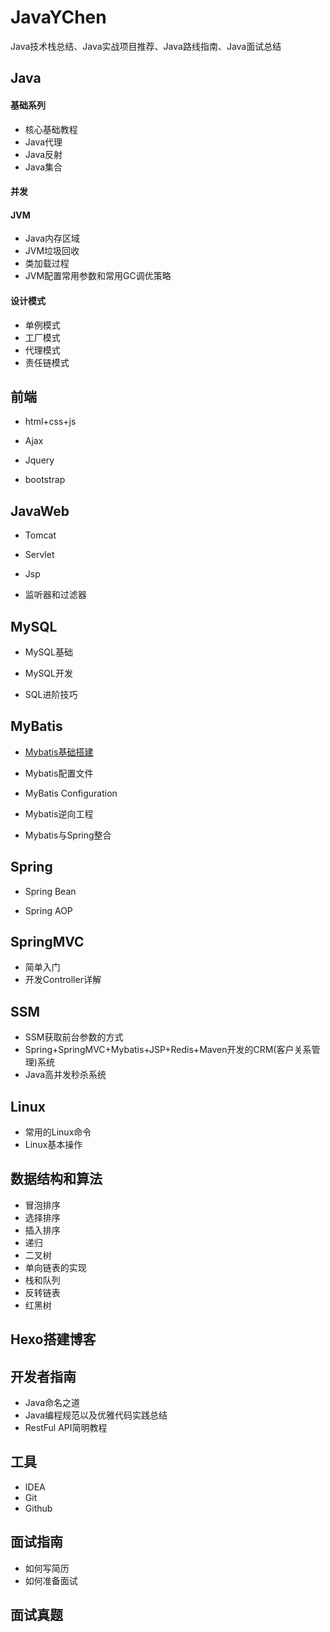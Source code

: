# JavaYChen
Java技术栈总结、Java实战项目推荐、Java路线指南、Java面试总结
## Java

#### 基础系列

- 核心基础教程
- Java代理
- Java反射
- Java集合

#### 并发

#### JVM

- Java内存区域
- JVM垃圾回收
- 类加载过程
- JVM配置常用参数和常用GC调优策略

#### 设计模式

- 单例模式
- 工厂模式
- 代理模式
- 责任链模式

## 前端

- html+css+js

- Ajax

- Jquery

- bootstrap

## JavaWeb

- Tomcat

- Servlet

- Jsp

- 监听器和过滤器

## MySQL

- MySQL基础

- MySQL开发

- SQL进阶技巧

## MyBatis

- [Mybatis基础搭建](https://github.com/ChenXiaoGe1988/JavaYChen/Mybatis/Mybatis入门.md)

- Mybatis配置文件

- MyBatis Configuration

- Mybatis逆向工程

- Mybatis与Spring整合

## Spring

- Spring Bean

- Spring AOP

## SpringMVC

- 简单入门
- 开发Controller详解

## SSM

- SSM获取前台参数的方式
- Spring+SpringMVC+Mybatis+JSP+Redis+Maven开发的CRM(客户关系管理)系统
- Java高并发秒杀系统

## Linux

- 常用的Linux命令
- Linux基本操作

## 数据结构和算法

- 冒泡排序
- 选择排序
- 插入排序
- 递归
- 二叉树
- 单向链表的实现
- 栈和队列
- 反转链表
- 红黑树

## Hexo搭建博客

## 开发者指南

- Java命名之道
- Java编程规范以及优雅代码实践总结
- RestFul API简明教程

## 工具

- IDEA
- Git
- Github

## 面试指南

- 如何写简历
- 如何准备面试

## 面试真题










